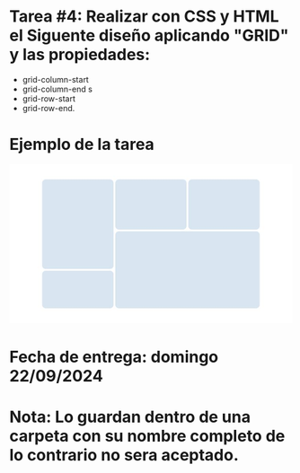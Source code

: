 # Tarea #4: Realizar con CSS y HTML el Siguente diseño aplicando "GRID" y las propiedades:
* grid-column-start 
* grid-column-end s
* grid-row-start 
* grid-row-end.

# Ejemplo de la tarea
![Ejemplo:](imagen.jpg)
# Fecha de entrega: domingo 22/09/2024

# Nota: Lo guardan dentro de una carpeta con su nombre completo de lo contrario no sera aceptado.